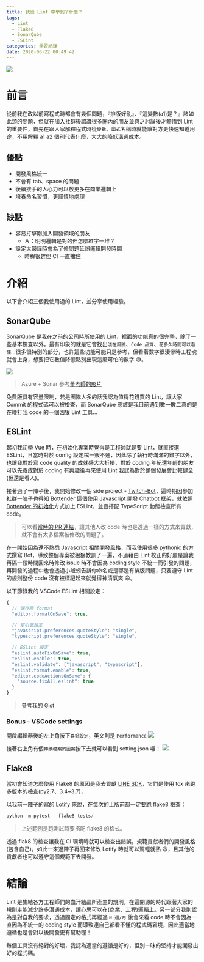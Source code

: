 ```yaml
---
title: 我從 Lint 中學到了什麼？
tags:
  - Lint
  - Flake8
  - SonarQube
  - ESLint
categories: 學習紀錄
date: 2020-06-22 00:49:42
---
```



![](https://cdn.pixabay.com/photo/2017/08/12/17/14/taiwan-2634743_1280.jpg)

# 前言

從前我在改以前寫程式時都會有幾個問題，『排版好亂』、『這變數(a1)是？』諸如此類的問題，但就在加入社群後認識很多圈內的朋友並與之討論後才體悟到 Lint 的重要性，首先在跟人家解釋程式時從`變數`、`函式`名稱時就能讓對方更快速知道用途，不用解釋 a1 a2 個別代表什麼，大大的降低溝通成本。

## 優點

<!-- more -->

- 開發風格統一
- 不會有 tab、space 的問題
- 後續接手的人心力可以放更多在商業邏輯上
- 培養命名習慣，更謹慎地處理

## 缺點

- 容易打擊剛加入開發領域的朋友
  - Ａ：明明邏輯是對的但怎麼紅字一堆？
- 設定太嚴謹時會為了修問題延誤邏輯開發時間
  - 時程很趕但 CI 一直擋住

# 介紹

以下會介紹三個我使用過的 Lint，並分享使用經驗。

## SonarQube

SonarQube 是我在之前的公司時所使用的 Lint，裡面的功能真的很完整，除了一些基本檢查以外，最有印象的就是它會找出`淺在風險`、`Code 品質`、`花多久時間可以看懂`...很多很特別的部分，也許這些功能可能只是參考，但看著數字很淒慘時工程魂就會上身，想要把它數值降低點別出現這麼可怕的數字 😅。

![](https://i.imgur.com/PDyOvLF.png)

> Azure + Sonar 參考[董老師的影片](https://www.facebook.com/DotNetWalker/posts/3277105698995647?__xts__[0]=68.ARBkAILNJPiUfPxM6Prkqnc5a38h0vuBEmxvcb8WQRW1xbbJnMhddEwi7Lj2OudXHSJ2hrZ4jGtMMKEYzbF7GcdcZ0CoglZWSiexYSjlseEXBnReh6OoE5ZGIhlGTh75wVn5mHQ2B-bkTfatl-vIP-k83-G6yeoXm0ZcboLrq_e0gZqQLLTY0FPsbB_ROKWvYuYBbxY5-Vj2kpvVBU528mFDTCKDGTk5ih16hbuzlrxY0boNZUVuIcaT4zdnHBaAUFTminhF03jkys7pSpDeiBVz_A6z3jjPJChlAI9pZzZTrlmupgRR6yDzzQrjZ2CR6R2kWOZi5Liz7RfO9GkxZz4G6g&__tn__=-R)

免費版具有容量限制，若是團隊人多的話我認為值得花錢買的 Lint，讓大家 Commit 的程式碼可以被檢查，而 SonarQube 應該是我目前遇到數一數二真的是在鞭打我 code 的一個凶狠 Lint 工具...

## ESLint

起初我初學 Vue 時，在初始化專案時覺得是工程師就是要 Lint，就直接選 ESLint，且當時對於 config 設定檔一竅不通，因此除了執行時滿滿的錯字以外，也讓我對於寫 code quality 的成就感大大折損，對於 coding 年紀還年輕的朋友可以先養成對於 coding 有興趣後再來使用 Lint 我認為對於整個發展會比較健全(但還是看人)。

接著過了一陣子後，我開始修改一個 side project - [Twitch-Bot](https://github.com/louis70109/Twitch-Bot)，這時期因參加社群一陣子也得知 Bottender 這個使用 Javascript 開發 Chatbot 框架，就依照 [Bottender 的初始化](https://bottender.js.org/docs/en/getting-started)方式加上 ESLint，並且搭配 TypeScript 動態檢查所有 code。

> 可以看[當時的 PR 連結](https://github.com/louis70109/Twitch-Bot/pull/16/files)，讓其他人改 code 時也是透過一樣的方式來貢獻，就不會有太多檔案被修改的問題了。

在一開始因為還不熟悉 Javascript 相關開發風格，而我使用很多 pythonic 的方式撰寫 Bot，導致整個專案被狠狠教訓了一遍，不過藉由 Lint 校正的好處是讓我再隔一段時間回來時修改 issue 時不會因為 coding style 不統一而引發的問題，再開發的過程中也會透過小蚯蚓告訴你命名或是哪邊有排版問題，只要遵守 Lint 的規則整份 code 沒有被標記起來就覺得神清氣爽 😆。

以下節錄我的 VSCode ESLint 相關設定：

```javascript
{
  // 儲存時 format
  "editor.formatOnSave": true,

  // 單引號設定
  "javascript.preferences.quoteStyle": "single",
  "typescript.preferences.quoteStyle": "single",

  // ESLint 設定
  "eslint.autoFixOnSave": true,
  "eslint.enable": true,
  "eslint.validate": ["javascript", "typescript"],
  "eslint.format.enable": true,
  "editor.codeActionsOnSave": {
    "source.fixAll.eslint": true
  }
}
```

> [參考我的 Gist](https://gist.github.com/louis70109/8ea88b9b26570d521c81922572f8309d)

### Bonus - VSCode settings

開啟編輯器後的左上角按下`喜好設定`，英文則是 `Performance`
![](https://i.imgur.com/01XOZHL.png)

接著右上角有個`轉換檔案的圖案`按下去就可以看到 setting.json 囉！
![](https://i.imgur.com/ut4sH60.png)

## Flake8

當初會知道怎麼使用 Flake8 的原因是我去貢獻 [LINE SDK](https://github.com/line/line-bot-sdk-python)，它們是使用 tox 來跑多版本的檢查(py2.7、3.4~3.7)，

以我前一陣子的寫的 [Lotify](https://github.com/louis70109/lotify#contributing) 來說，在每次的上版前都一定要跑 flake8 檢查：

```python
python -m pytest --flake8 tests/
```

> 上述範例是跑測試時要搭配 flake8 的格式。

透過 flak8 的檢查讓我在 CI 環境時就可以檢查出錯誤，規範貢獻者們的開發風格(包含自己)，如此一來過陣子再回來修改 Lotify 時就可以駕輕就熟 😆，且其他的貢獻者也可以遵守這個規範下去開發。

# 結論

Lint 是集結各方工程師們的血汗結晶所產生的規則，在這開源的時代跟著大家的規則走能減少許多溝通成本，讓心思可以在(商業、工程)邏輯上。另一部分我則認為是對自我的要求，透過固定的格式再經過 `N 週/月` 後會來看 code 時不會因為一直因為不統一的 coding style 而導致連自己都看不懂的程式碼窘境，因此適當地遵循也是會對以後開發更有幫助喔！

每個工具沒有絕對的好壞，我認為適當的遵循是好的，但別一昧的堅持才能開發出好的程式碼。
